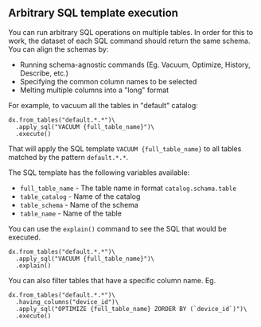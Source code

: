 
## Arbitrary SQL template execution

You can run arbitrary SQL operations on multiple tables. In order for this to work, the dataset of each SQL command should return the same schema. You can align the schemas by:
* Running schema-agnostic commands (Eg. Vacuum, Optimize, History, Describe, etc.)
* Specifying the common column names to be selected
* Melting multiple columns into a "long" format

For example, to vacuum all the tables in "default" catalog:

```
dx.from_tables("default.*.*")\
  .apply_sql("VACUUM {full_table_name}")\
  .execute()
```

That will apply the SQL template `VACUUM {full_table_name}` to all tables matched by the pattern `default.*.*`.

The SQL template has the following variables available:
* `full_table_name` - The table name in format `catalog.schama.table`
* `table_catalog` - Name of the catalog
* `table_schema` - Name of the schema
* `table_name` - Name of the table

You can use the `explain()` command to see the SQL that would be executed.

```
dx.from_tables("default.*.*")\
  .apply_sql("VACUUM {full_table_name}")\
  .explain()
```

You can also filter tables that have a specific column name. 
Eg.

```
dx.from_tables("default.*.*")\
  .having_columns("device_id")\
  .apply_sql("OPTIMIZE {full_table_name} ZORDER BY (`device_id`)")\
  .execute()
```
